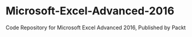 # Microsoft-Excel-Advanced-2016
Code Repository for Microsoft Excel Advanced 2016, Published by Packt
